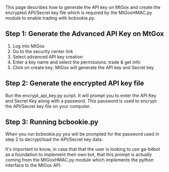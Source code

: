 This page describes how to generate the API key on MtGox and create the encrypted API/Secret key file which is required by the MtGoxHMAC.py module to enable trading with bcbookie.py.


## Step 1: Generate the Advanced API Key on MtGox ##

  1. Log into MtGox
  1. Go to the security center link
  1. Select advanced API key creation
  1. Enter a key name and select the permissions: trade & get info
  1. Click on create key; MtGox will generate the API key and Secret key

## Step 2: Generate the encrypted API key file ##
Run the encrypt\_api\_key.py script. It will prompt you to enter the API Key and Secret Key along with a password. This password is used to encrypt the API/Secret key file on your computer.

## Step 3: Running bcbookie.py ##
When you run bcbookie.py you will be prompted for the password used in step 2 to decrypt/load the API/Secret key data.

It's important to know, in case that that the user is looking to use ga-bitbot as a foundation to implement their own bot, that this prompt is actually coming from the MtGoxHMAC.py module which implements the python interface to the MtGox API.